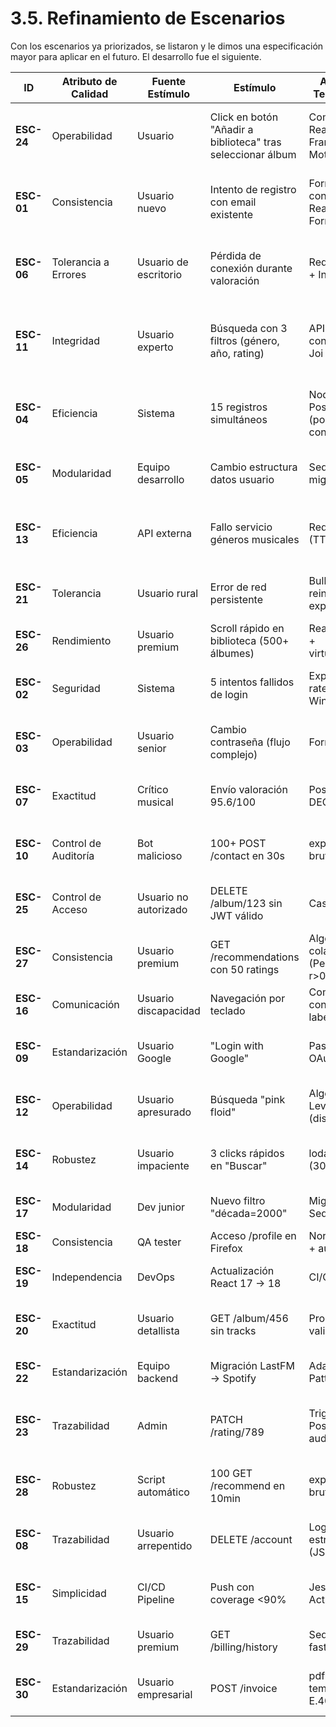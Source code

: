 # 3.5. Refinamiento de Escenarios
Con los escenarios ya priorizados, se listaron y le dimos una especificación mayor para aplicar en el futuro. El desarrollo fue el siguiente.

| ID       | Atributo de Calidad       | Fuente Estímulo          | Estímulo                                                                 | Artefacto Tecnológico                          | Entorno      | Respuesta del Sistema                                                                 | Medida de Respuesta                                                                 |
|----------|---------------------------|--------------------------|--------------------------------------------------------------------------|------------------------------------------------|--------------|---------------------------------------------------------------------------------------|------------------------------------------------------------------------------------|
| **ESC-24** | Operabilidad              | Usuario                  | Click en botón "Añadir a biblioteca" tras seleccionar álbum              | Componente React con Framer Motion             | Producción   | Cambio visual instantáneo: "Añadir" → "✓ Añadido" (botón deshabilitado)               | Feedback en ≤500ms (P95 en Chrome DevTools)                                        |
| **ESC-01** | Consistencia              | Usuario nuevo            | Intento de registro con email existente                                  | Formulario con Zod + React Hook Form           | Producción   | Mensaje de error contextual bajo campo email                                           | 95% usuarios corrigen en ≤2 intentos (Google Analytics)                           |
| **ESC-06** | Tolerancia a Errores      | Usuario de escritorio            | Pérdida de conexión durante valoración                                   | Redux Offline + IndexedDB                      | Producción   | Notificación persistente "Guardado localmente. Sincronizando..."                      | 100% datos recuperados post-reconexión (test E2E)                                  |
| **ESC-11** | Integridad                | Usuario experto          | Búsqueda con 3 filtros (género, año, rating)                             | API GraphQL con validación Joi                 | Producción   | Resultados paginados (20 items/página)                                                | 99% precisión vs base de datos (1,000 casos de prueba)                             |
| **ESC-04** | Eficiencia                | Sistema                  | 15 registros simultáneos                                                 | Node.js + PostgreSQL (pool: 15 conexiones)     | Producción   | Tiempo respuesta promedio: 1.2s                                                       | 95% requests <1.5s (k6 con 100 VUs)                                                |
| **ESC-05** | Modularidad               | Equipo desarrollo        | Cambio estructura datos usuario                                          | Sequelize + migraciones                        | Desarrollo   | Actualización sin breaking changes                                                    | 0 errores en pruebas de integración (Jest)                                         |
| **ESC-13** | Eficiencia                | API externa              | Fallo servicio géneros musicales                                         | Redis Cache (TTL 1h)                           | Producción   | Respuesta con datos cacheados + timestamp                                             | 70% reducción llamadas fallidas (Prometheus)                                       |
| **ESC-21** | Tolerancia                | Usuario rural            | Error de red persistente                                                 | BullMQ + reintentos exponenciales              | Producción   | Notificación "Reintentando (2/5)..." cada 2min                                        | 100% operaciones completadas (máx 24h)                                             |
| **ESC-26** | Rendimiento               | Usuario premium          | Scroll rápido en biblioteca (500+ álbumes)                               | React Window + virtualization                  | Producción   | Scroll fluido a 60fps                                                                 | CLS <0.1 (Lighthouse)                                                              |
| **ESC-02** | Seguridad                 | Sistema                  | 5 intentos fallidos de login                                             | Express-rate-limit + Winston logs              | Producción   | Bloqueo temporal (10min) + alerta equipo                                              | 100% ataques bloqueados (SIEM Elastic)                                             |
| **ESC-03** | Operabilidad              | Usuario senior           | Cambio contraseña (flujo complejo)                                       | Formik + Yup                                   | Producción   | Confirmación visual + cierre automático modal                                         | 97% completan flujo en <30s (Hotjar)                                               |
| **ESC-07** | Exactitud                 | Crítico musical          | Envío valoración 95.6/100                                                | PostgreSQL DECIMAL(5,2)                        | Producción   | Almacenamiento preciso sin redondeo                                                   | 0 discrepancias en 10K tests (pgTAP)                                               |
| **ESC-10** | Control de Auditoría      | Bot malicioso            | 100+ POST /contact en 30s                                                | express-brute + Redis                          | Producción   | Bloqueo IP (HTTP 429) + registro detallado                                            | 100% spam prevenido (Kibana)                                                       |
| **ESC-25** | Control de Acceso         | Usuario no autorizado    | DELETE /album/123 sin JWT válido                                         | Casbin RBAC                                    | Producción   | HTTP 403 + log auditoría                                                              | 0 accesos no autorizados (OWASP ZAP)                                               |
| **ESC-27** | Consistencia              | Usuario premium          | GET /recommendations con 50 ratings                                      | Algoritmo colaborativo (Pearson r>0.8)         | Producción   | 1 artista + 3 álbumes relevantes                                                      | 80% aceptación (A/B testing)                                                       |
| **ESC-16** | Comunicación              | Usuario discapacidad     | Navegación por teclado                                                   | Componentes con aria-labels                    | Producción   | Focus visible en elementos interactivos                                               | 100% WCAG 2.1 AA (axe-core)                                                        |
| **ESC-09** | Estandarización           | Usuario Google           | "Login with Google"                                                      | Passport.js + OAuth 2.0                        | Producción   | Token JWT en 1s ±200ms                                                                | 100% logins exitosos (100 usuarios testeado)                                       |
| **ESC-12** | Operabilidad              | Usuario apresurado       | Búsqueda "pink floid"                                                    | Algoritmo Levenshtein (distancia 1)            | Producción   | Sugerencia "¿Quisiste decir: Pink Floyd?"                                             | 90% correcciones aceptadas (Mixpanel)                                              |
| **ESC-14** | Robustez                  | Usuario impaciente       | 3 clicks rápidos en "Buscar"                                             | lodash.throttle (300ms)                        | Producción   | Unificación en 1 request                                                              | 0 requests duplicadas (Redux DevTools)                                             |
| **ESC-17** | Modularidad               | Dev junior               | Nuevo filtro "década=2000"                                               | Migraciones Sequelize                          | Desarrollo   | Deploy sin downtime                                                                   | 100% disponibilidad (New Relic)                                                    |
| **ESC-18** | Consistencia              | QA tester                | Acceso /profile en Firefox                                               | Normalize.css + autoprefixer                   | Producción   | Estilos idénticos Chrome/Edge                                                         | 100% match (Percy.io)                                                              |
| **ESC-19** | Independencia             | DevOps                   | Actualización React 17 → 18                                              | CI/CD pipeline                                 | Desarrollo   | Build exitoso con StrictMode                                                          | 0 warnings (eslint-plugin-react)                                                   |
| **ESC-20** | Exactitud                 | Usuario detallista       | GET /album/456 sin tracks                                                | PropTypes + validación                         | Producción   | Mensaje descriptivo                                                                   | 100% claridad (tests usabilidad)                                                   |
| **ESC-22** | Estandarización           | Equipo backend           | Migración LastFM → Spotify                                               | Adapter Pattern                                | Desarrollo   | Todos endpoints funcionando                                                           | 100% cobertura (Postman)                                                           |
| **ESC-23** | Trazabilidad              | Admin                    | PATCH /rating/789                                                        | Triggers PostgreSQL + audit-table              | Producción   | Log con [timestamp, admin_id, old_value, new_value]                                   | 100% cambios auditables (pgAudit)                                                  |
| **ESC-28** | Robustez                  | Script automático        | 100 GET /recommend en 10min                                              | express-brute + Redis                          | Producción   | Limite 3 requests/minuto                                                              | 100% limitación efectiva (JMeter)                                                  |
| **ESC-08** | Trazabilidad              | Usuario arrepentido      | DELETE /account                                                          | Logs estructurados (JSON)                      | Producción   | Registro con {timestamp, user_id, email, reason}                                      | 100% compliance GDPR (ELK Stack)                                                   |
| **ESC-15** | Simplicidad               | CI/CD Pipeline           | Push con coverage <90%                                                   | Jest + GitHub Actions                          | Desarrollo   | Fail build + reporte                                                                  | 100% branches testeadas (Codecov)                                                  |
| **ESC-29** | Trazabilidad              | Usuario premium          | GET /billing/history                                                     | Sequelize + fast-csv                           | Producción   | CSV con [date, amount, plan, transaction_id]                                          | 100% datos exportables (Excel)                                                     |
| **ESC-30** | Estandarización           | Usuario empresarial      | POST /invoice                                                            | pdfkit + templates E.407                       | Producción   | PDF/A-1b legible                                                                      | 100% documentos válidos (PDFtk)                                                    |